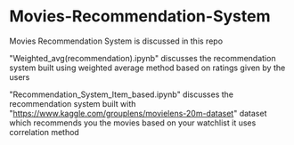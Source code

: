 # Movies-Recommendation-System
Movies Recommendation System is discussed in this repo

"Weighted_avg(recommendation).ipynb" discusses the recommendation system built using weighted average method 
based on ratings given by the users

"Recommendation_System_Item_based.ipynb" discusses the recommendation system built with 
"https://www.kaggle.com/grouplens/movielens-20m-dataset" dataset which recommends you the movies based on your watchlist
it uses correlation method
